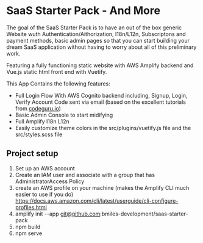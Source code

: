 # SaaS Starter Pack - And More
The goal of the SaaS Starter Pack is to have an out of the box generic Website wuth Authentication/Aithorization, I18n/L12n, Subscriptons and payment methods, basic admin pages so that you can start building your dream SaaS application without having to worry about all of this preliminary work.

Featuring a fully functioning static website with AWS Amplify backend and Vue.js static html front end with Vuetify.

This App Contains the following features:
* Full Login Flow With AWS Cognito backend including, Signup, Login, Verify Account Code sent via email (based on the excellent tutorials from [codeguru.io](https://www.youtube.com/watch?v=HgpVgFdBS2E&list=PLAl8os33KyOVD4asd0Sf7BcuE41fu7i6c))
* Basic Admin Console to start midifying
* Full Amplify I18n L12n
* Easily customize theme colors in the src/plugins/vuetify.js file and the src/styles.scss file

## Project setup

1. Set up an AWS account
2. Create an IAM user and associate with a group that has AdministratorAccess Policy
3. create an AWS profile on your machine (makes the Amplify CLI much easier to use if you do) https://docs.aws.amazon.com/cli/latest/userguide/cli-configure-profiles.html
4. amplify init --app git@github.com:bmiles-development/saas-starter-pack
5. npm build
6. npm serve

